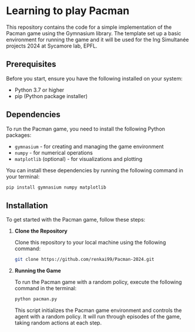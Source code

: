# Learning to play Pacman

This repository contains the code for a simple implementation of the Pacman game using the Gymnasium library. The template set up a basic environment for running the game and it will be used for the Ing Simultanée projects 2024 at Sycamore lab, EPFL.

## Prerequisites

Before you start, ensure you have the following installed on your system:

- Python 3.7 or higher
- pip (Python package installer)

## Dependencies

To run the Pacman game, you need to install the following Python packages:

- `gymnasium` - for creating and managing the game environment
- `numpy` - for numerical operations
- `matplotlib` (optional) - for visualizations and plotting

You can install these dependencies by running the following command in your terminal:

```bash
pip install gymnasium numpy matplotlib
```

## Installation

To get started with the Pacman game, follow these steps:

1. **Clone the Repository**

   Clone this repository to your local machine using the following command:

   ```bash
   git clone https://github.com/renkai99/Pacman-2024.git
   ```

2. **Running the Game**

   To run the Pacman game with a random policy, execute the following command in the terminal:

   ```bash
   python pacman.py
   ```

   This script initializes the Pacman game environment and controls the agent with a random policy. It will run through episodes of the game, taking random actions at each step.
